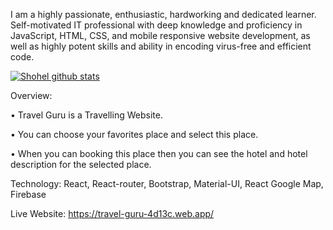 I am a highly passionate, enthusiastic, hardworking and dedicated learner. Self-motivated IT professional with   deep knowledge and proficiency in JavaScript, HTML, CSS, and mobile responsive website development, as well as highly potent skills and ability in encoding virus-free and efficient code.

[![Shohel github stats](https://github-readme-stats.vercel.app/api?username=Shohelrana63)](https://github.com/anuraghazra/github-readme-stats)

Overview:

•	Travel Guru is a Travelling Website.

•	You can choose your favorites place and select this place.

•	When you can booking this place then you can see the hotel and hotel description for the selected place.

                
Technology: React, React-router, Bootstrap, Material-UI, React Google Map, Firebase

Live Website: https://travel-guru-4d13c.web.app/


